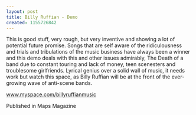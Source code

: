 ```yaml
---
layout: post
title: Billy Ruffian - Demo
created: 1155726842
---
```

This is good stuff, very rough, but very inventive and showing a lot of potential future promise. Songs that are self aware of the ridiculousness and trials and tribulations of the music business have always been a winner and this demo deals with this and other issues admirably, The Death of a band due to constant touring and lack of money, teen scenesters and troublesome girlfriends. Lyrical genius over a solid wall of music, it needs work but watch this space, as Billy Ruffian will be at the front of the ever-growing wave of anti-scene bands.

<a href='http://www.myspace.com/billyruffianmusic' target='_blank'>www.myspace.com/billyruffianmusic</a>


Published in Maps Magazine
